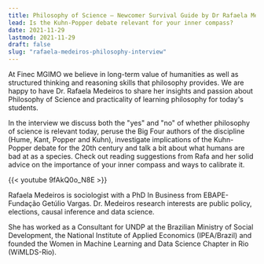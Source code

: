 ```yaml
---
title: Philosophy of Science – Newcomer Survival Guide by Dr Rafaela Medeiros
lead: Is the Kuhn-Popper debate relevant for your inner compass?
date: 2021-11-29
lastmod: 2021-11-29
draft: false
slug: "rafaela-medeiros-philosophy-interview"
---
```


At Finec MGIMO we believe in long-term value of humanities as well as structured thinking and reasoning skills that philosophy provides. We are happy to have Dr. Rafaela Medeiros to share her insights and passion about Philosophy of Science and practicality of learning philosophy for today's students.

In the interview we discuss both the "yes" and "no" of whether philosophy of science is relevant today, peruse the Big Four authors of the discipline (Hume, Kant, Popper and Kuhn), investigate implications of the Kuhn-Popper debate for the 20th century and talk a bit about what humans are bad at as a species. Check out reading suggestions from Rafa and her solid advice on the importance of your inner compass and ways to calibrate it.

{{< youtube 9fAkQ0o_N8E >}}

<p>

Rafaela Medeiros is sociologist with a PhD In Business from EBAPE-Fundação Getúlio Vargas. Dr. Medeiros research interests are public policy, elections, causal inference and data science.

She has worked as a Consultant for UNDP at the Brazilian Ministry of Social Development, the National Institute of Applied Economics (IPEA/Brazil) and founded the Women in Machine Learning and Data Science Chapter in Rio (WiMLDS-Rio).
